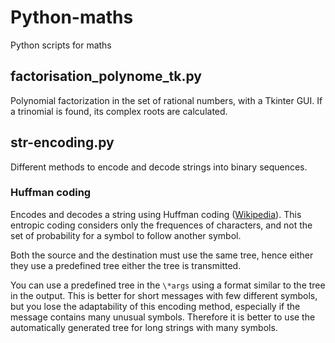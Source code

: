 # Python-maths

Python scripts for maths

## factorisation_polynome_tk.py

Polynomial factorization in the set of rational numbers, with a Tkinter GUI. If a trinomial is found, its complex roots are calculated.

## str-encoding.py

Different methods to encode and decode strings into binary sequences.

### Huffman coding

Encodes and decodes a string using Huffman coding ([Wikipedia](https://en.wikipedia.org/wiki/Huffman_coding)). This entropic coding considers only the frequences of characters, and not the set of probability for a symbol to follow another symbol.

Both the source and the destination must use the same tree, hence either they use a predefined tree either the tree is transmitted.

You can use a predefined tree in the ```\*args``` using a format similar to the tree in the output. This is better for short messages with few different symbols, but you lose the adaptability of this encoding method, especially if the message contains many unusual symbols. Therefore it is better to use the automatically generated tree for long strings with many symbols.
